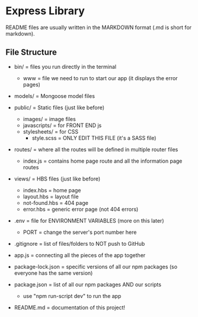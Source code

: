 # Express Library

README files are usually written in the MARKDOWN format
(.md is short for markdown).

## File Structure

- bin/ = files you run directly in the terminal
  - www = file we need to run to start our app (it displays the error pages)
- models/ = Mongoose model files
- public/ = Static files (just like before)
  - images/ = image files
  - javascripts/ = for FRONT END js
  - stylesheets/ = for CSS
    - style.scss = ONLY EDIT THIS FILE (it's a SASS file)
- routes/ = where all the routes will be defined in multiple router files
  - index.js = contains home page route and all the information page routes
- views/ = HBS files (just like before)

  - index.hbs = home page
  - layout.hbs = layout file
  - not-found.hbs = 404 page
  - error.hbs = generic error page (not 404 errors)

- .env = file for ENVIRONMENT VARIABLES (more on this later)
  - PORT = change the server's port number here
- .gitignore = list of files/folders to NOT push to GitHub
- app.js = connecting all the pieces of the app together
- package-lock.json = specific versions of all our npm packages
  (so everyone has the same version)
- package.json = list of all our npm packages AND our scripts
  - use "npm run-script dev" to run the app
- README.md = documentation of this project!
